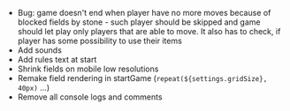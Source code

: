 - Bug: game doesn't end when player have no more moves because of blocked fields by stone - such player should be skipped and game should let play only players that are able to move. It also has to check, if player has some possibility to use their items
- Add sounds
- Add rules text at start
- Shrink fields on mobile low resolutions
- Remake field rendering in startGame (`repeat(${settings.gridSize}, 40px)` ...)
- Remove all console logs and comments

